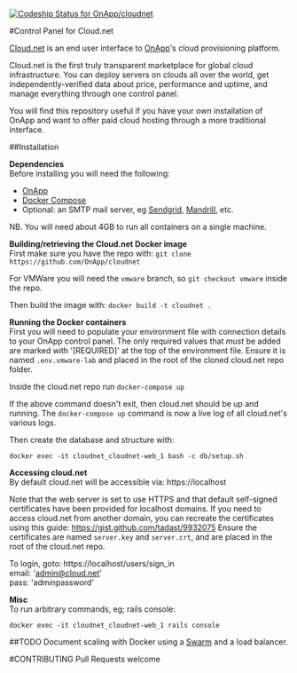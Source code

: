 [ ![Codeship Status for OnApp/cloudnet](https://codeship.com/projects/6e11e150-aeee-0132-a36c-2a23891ee2d0/status?branch=master)](https://codeship.com/projects/69018)

#Control Panel for Cloud.net

[Cloud.net](https://cloud.net) is an end user interface to [OnApp](http://onapp.com/)'s cloud provisioning platform.

Cloud.net is the first truly transparent marketplace for global cloud infrastructure. You can deploy servers on clouds all over the world, get independently-verified data about price, performance and uptime, and manage everything through one control panel.

You will find this repository useful if you have your own installation of OnApp and want to offer paid cloud hosting through a more traditional interface.

##Installation

**Dependencies**    
Before installing you will need the following:
  * [OnApp](http://onapp.com/platform/pricing-packages/)
  * [Docker Compose](https://docs.docker.com/compose/install/)
  * Optional: an SMTP mail server, eg [Sendgrid](https://sendgrid.com/), [Mandrill](https://www.mandrill.com/), etc.
  
NB. You will need about 4GB to run all containers on a single machine.

**Building/retrieving the Cloud.net Docker image**    
First make sure you have the repo with:
`git clone https://github.com/OnApp/cloudnet`

For VMWare you will need the `vmware` branch, so `git checkout vmware` inside the repo.

Then build the image with: `docker build -t cloudnet .`

**Running the Docker containers**    
First you will need to populate your environment file with connection details to your OnApp
control panel. The only required values that *must* be added are marked with '[REQUIRED]' at the top of the environment file.
Ensure it is named `.env.vmware-lab` and placed in the root of the cloned cloud.net repo folder.

Inside the cloud.net repo run `docker-compose up`

If the above command doesn't exit, then cloud.net should be up and running. The `docker-compose up` command
is now a live log of all cloud.net's various logs.

Then create the database and structure with:

`docker exec -it cloudnet_cloudnet-web_1 bash -c db/setup.sh`    

**Accessing cloud.net**    
By default cloud.net will be accessible via: https://localhost

Note that the web server is set to use HTTPS and that default self-signed certificates have been provided for localhost domains.
If you need to access cloud.net from another domain, you can recreate the certificates using this guide: https://gist.github.com/tadast/9932075
Ensure the certificates are named `server.key` and `server.crt`, and are placed in the root of the cloud.net repo.

To login, goto: https://localhost/users/sign_in    
email: 'admin@cloud.net'    
pass: 'adminpassword'    

**Misc**    
To run arbitrary commands, eg; rails console:

`docker exec -it cloudnet_cloudnet-web_1 rails console`

##TODO
Document scaling with Docker using a [Swarm](http://docs.docker.com/swarm/) and a load balancer.

#CONTRIBUTING
Pull Requests welcome
